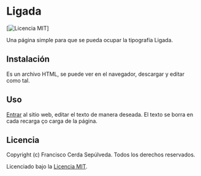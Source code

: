 # Ligada

[![Licencia MIT](https://img.shields.io/badge/License-MIT-yellow.svg)]

Una página simple para que se pueda ocupar la tipografía Ligada.

## Instalación

Es un archivo HTML, se puede ver en el navegador, descargar y editar como tal.

## Uso

[Entrar](https://nufrankz.github.io/ligada/) al sitio web, editar el texto de manera deseada. El texto se borra en cada recarga ço carga de la página.

## Licencia

Copyright (c) Francisco Cerda Sepúlveda. Todos los derechos reservados.

Licenciado bajo la [Licencia MIT](https://github.com/nufrankz/nufrankz.github.io/blob/master/ligada/LICENSE.md).

